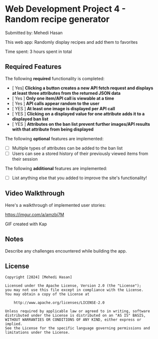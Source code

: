 # Web Development Project 4 - Random recipe generator
Submitted by: Mehedi Hasan

This web app: Randomly display recipes and add them to favorites

Time spent: 3 hours spent in total

## Required Features

The following **required** functionality is completed:

- [  Yes] **Clicking a button creates a new API fetch request and displays at least three attributes from the returned JSON data**
- [ Yes ] **Only one item/API call is viewable at a time**
- [ Yes ] **API calls appear random to the user**
- [ YES ] **At least one image is displayed per API call**
- [ YES ] **Clicking on a displayed value for one attribute adds it to a displayed ban list**
- [ YES ] **Attributes on the ban list prevent further images/API results with that attribute from being displayed**

The following **optional** features are implemented:

- [ ] Multiple types of attributes can be added to the ban list
- [ ] Users can see a stored history of their previously viewed items from their session

The following **additional** features are implemented:

* [ ] List anything else that you added to improve the site's functionality!

## Video Walkthrough

Here's a walkthrough of implemented user stories:

https://imgur.com/a/amzbj7M



<!-- Replace this with whatever GIF tool you used! -->
GIF created with Kap  
<!-- Recommended tools:
[Kap](https://getkap.co/) for macOS
[ScreenToGif](https://www.screentogif.com/) for Windows
[peek](https://github.com/phw/peek) for Linux. -->

## Notes

Describe any challenges encountered while building the app.

## License

    Copyright [2024] [Mehedi Hasan]

    Licensed under the Apache License, Version 2.0 (the "License");
    you may not use this file except in compliance with the License.
    You may obtain a copy of the License at

        http://www.apache.org/licenses/LICENSE-2.0

    Unless required by applicable law or agreed to in writing, software
    distributed under the License is distributed on an "AS IS" BASIS,
    WITHOUT WARRANTIES OR CONDITIONS OF ANY KIND, either express or implied.
    See the License for the specific language governing permissions and
    limitations under the License.
